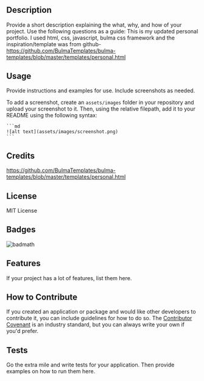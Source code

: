 # <Your-Project-Title>

## Description

Provide a short description explaining the what, why, and how of your project. Use the following questions as a guide:
This is my updated personal portfolio. I used html, css, javascript, bulma css framework and the inspiration/template was from github-https://github.com/BulmaTemplates/bulma-templates/blob/master/templates/personal.html


## Usage

Provide instructions and examples for use. Include screenshots as needed.

To add a screenshot, create an `assets/images` folder in your repository and upload your screenshot to it. Then, using the relative filepath, add it to your README using the following syntax:

    ```md
    ![alt text](assets/images/screenshot.png)
    ```

## Credits

https://github.com/BulmaTemplates/bulma-templates/blob/master/templates/personal.html

## License

MIT License

## Badges

![badmath](https://img.shields.io/github/languages/top/lernantino/badmath)


## Features

If your project has a lot of features, list them here.

## How to Contribute

If you created an application or package and would like other developers to contribute it, you can include guidelines for how to do so. The [Contributor Covenant](https://www.contributor-covenant.org/) is an industry standard, but you can always write your own if you'd prefer.

## Tests

Go the extra mile and write tests for your application. Then provide examples on how to run them here.

